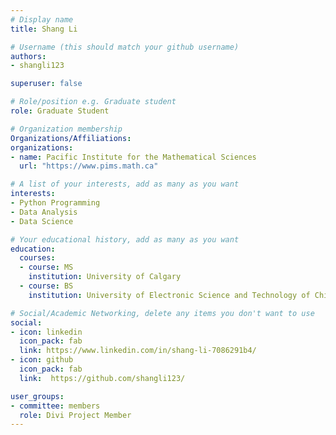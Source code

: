 ```yaml
---
# Display name
title: Shang Li

# Username (this should match your github username)
authors:
- shangli123

superuser: false

# Role/position e.g. Graduate student
role: Graduate Student

# Organization membership
Organizations/Affiliations:
organizations:
- name: Pacific Institute for the Mathematical Sciences
  url: "https://www.pims.math.ca"

# A list of your interests, add as many as you want
interests:
- Python Programming
- Data Analysis
- Data Science

# Your educational history, add as many as you want
education:
  courses:
  - course: MS
    institution: University of Calgary
  - course: BS
    institution: University of Electronic Science and Technology of China

# Social/Academic Networking, delete any items you don't want to use
social:
- icon: linkedin
  icon_pack: fab
  link: https://www.linkedin.com/in/shang-li-7086291b4/
- icon: github
  icon_pack: fab
  link:  https://github.com/shangli123/

user_groups:
- committee: members
  role: Divi Project Member
---
```

